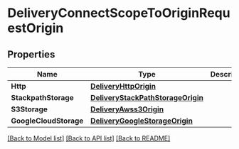 # DeliveryConnectScopeToOriginRequestOrigin

## Properties

Name | Type | Description | Notes
------------ | ------------- | ------------- | -------------
**Http** | [**DeliveryHttpOrigin**](deliveryHTTPOrigin.md) |  | [optional] 
**StackpathStorage** | [**DeliveryStackPathStorageOrigin**](deliveryStackPathStorageOrigin.md) |  | [optional] 
**S3Storage** | [**DeliveryAwss3Origin**](deliveryAWSS3Origin.md) |  | [optional] 
**GoogleCloudStorage** | [**DeliveryGoogleStorageOrigin**](deliveryGoogleStorageOrigin.md) |  | [optional] 

[[Back to Model list]](../README.md#documentation-for-models) [[Back to API list]](../README.md#documentation-for-api-endpoints) [[Back to README]](../README.md)


